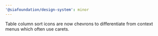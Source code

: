 ```yaml
---
'@siafoundation/design-system': minor
---
```


Table column sort icons are now chevrons to differentiate from context menus which often use carets.
